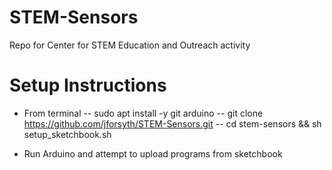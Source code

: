 # STEM-Sensors
Repo for Center for STEM Education and Outreach activity

# Setup Instructions
- From terminal
-- sudo apt install -y git arduino
-- git clone https://github.com/jforsyth/STEM-Sensors.git
-- cd stem-sensors && sh setup_sketchbook.sh

- Run Arduino and attempt to upload programs from sketchbook
